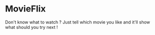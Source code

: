 # MovieFlix
Don't know what to watch ? Just tell which movie you like and it'll show what should you try next !
